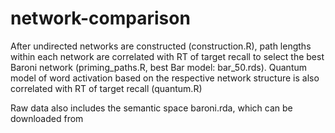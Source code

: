 # network-comparison

After undirected networks are constructed (construction.R), path lengths within each network are correlated with RT of target recall 
to select the best Baroni network (priming_paths.R, best Bar model: bar_50.rds). Quantum model of word activation based on the respective network structure
is also correlated with RT of target recall (quantum.R)

Raw data also includes the semantic space baroni.rda, which can be downloaded from 
